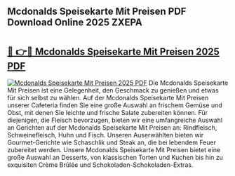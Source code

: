 ## Mcdonalds Speisekarte Mit Preisen PDF Download Online 2025 ZXEPA

# <h2><a href="http://gc7mf0.nevu.top/?p=Mcdonalds+Speisekarte+Mit+Preisen">🔗 👉🔴 Mcdonalds Speisekarte Mit Preisen 2025 PDF</a></h2>

[![Mcdonalds Speisekarte Mit Preisen 2025 PDF](https://i.imgur.com/dBaPXMq.png)](http://gc7mf0.nevu.top/?p=Mcdonalds+Speisekarte+Mit+Preisen)
Die Mcdonalds Speisekarte Mit Preisen ist eine Gelegenheit, den Geschmack zu genießen und etwas für sich selbst zu wählen. Auf der Mcdonalds Speisekarte Mit Preisen unserer Cafeteria finden Sie eine große Auswahl an frischem Gemüse und Obst, mit denen Sie leichte und frische Salate zubereiten können. Für diejenigen, die Fleisch bevorzugen, bieten wir eine umfangreiche Auswahl an Gerichten auf der Mcdonalds Speisekarte Mit Preisen an: Rindfleisch, Schweinefleisch, Huhn und Fisch. Unseren Auserwählten bieten wir Gourmet-Gerichte wie Schaschlik und Steak an, die bei lebendem Feuer zubereitet werden. Unsere Mcdonalds Speisekarte Mit Preisen bietet eine große Auswahl an Desserts, von klassischen Torten und Kuchen bis hin zu exquisiten Crème Brûlée und Schokoladen-Schokoladen-Extras.
